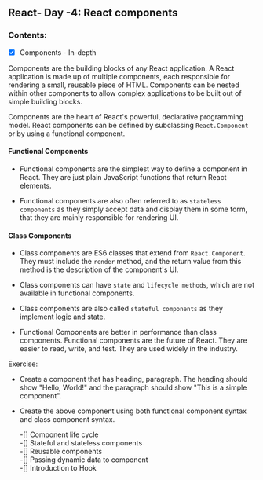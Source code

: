 ## React- Day -4: React components

### Contents:

-[x] Components - In-depth

Components are the building blocks of any React application. A React application is made up of multiple components, each responsible for rendering a small, reusable piece of HTML. Components can be nested within other components to allow complex applications to be built out of simple building blocks.

Components are the heart of React's powerful, declarative programming model. React components can be defined by subclassing `React.Component` or by using a functional component.

#### Functional Components

- Functional components are the simplest way to define a component in React. They are just plain JavaScript functions that return React elements.

- Functional components are also often referred to as `stateless components` as they simply accept data and display them in some form, that they are mainly responsible for rendering UI.

#### Class Components

- Class components are ES6 classes that extend from `React.Component`. They must include the `render` method, and the return value from this method is the description of the component's UI.

- Class components can have `state` and `lifecycle methods`, which are not available in functional components.

- Class components are also called `stateful components` as they implement logic and state.

- Functional Components are better in performance than class components. Functional components are the future of React. They are easier to read, write, and test. They are used widely in the industry.

Exercise:

- Create a component that has heading, paragraph. The heading should show "Hello, World!" and the paragraph should show "This is a simple component".

- Create the above component using both functional component syntax and class component syntax.

  -[] Component life cycle  
  -[] Stateful and stateless components  
  -[] Reusable components  
  -[] Passing dynamic data to component  
  -[] Introduction to Hook
